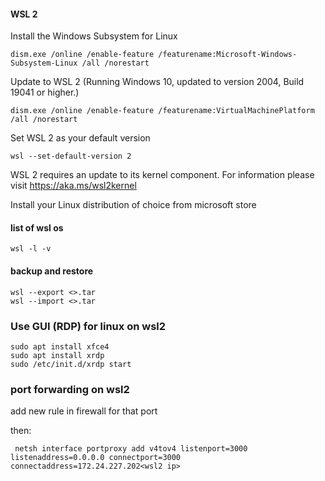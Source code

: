 #### WSL 2 
Install the Windows Subsystem for Linux
```
dism.exe /online /enable-feature /featurename:Microsoft-Windows-Subsystem-Linux /all /norestart
```
Update to WSL 2
(Running Windows 10, updated to version 2004, Build 19041 or higher.)
```
dism.exe /online /enable-feature /featurename:VirtualMachinePlatform /all /norestart
```
Set WSL 2 as your default version
```
wsl --set-default-version 2
```
WSL 2 requires an update to its kernel component. For information please visit https://aka.ms/wsl2kernel

Install your Linux distribution of choice from microsoft store

#### list of wsl os
```
wsl -l -v
```
#### backup and restore
```
wsl --export <>.tar
wsl --import <>.tar
```
### Use GUI (RDP) for linux on wsl2
```
sudo apt install xfce4
sudo apt install xrdp
sudo /etc/init.d/xrdp start
```
### port forwarding on wsl2

add new rule in firewall for that port

then:
```
 netsh interface portproxy add v4tov4 listenport=3000 listenaddress=0.0.0.0 connectport=3000 connectaddress=172.24.227.202<wsl2 ip>
```
